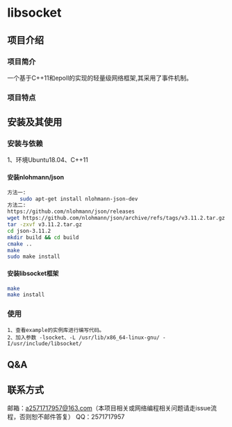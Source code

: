 # libsocket
## 项目介绍
### 项目简介
一个基于C++11和epoll的实现的轻量级网络框架,其采用了事件机制。

### 项目特点
## 安装及其使用
### 安装与依赖
1、环境Ubuntu18.04、C++11
#### 安装nlohmann/json
```sh
方法一:
    sudo apt-get install nlohmann-json-dev
方法二:
https://github.com/nlohmann/json/releases 
wget https://github.com/nlohmann/json/archive/refs/tags/v3.11.2.tar.gz
tar -zxvf v3.11.2.tar.gz
cd json-3.11.2
mkdir build && cd build
cmake ..
make
sudo make install

```
#### 安装libsocket框架
```sh
make
make install
```
### 使用
    1、查看example的实例库进行编写代码。
    2、加入参数 -lsocket、-L /usr/lib/x86_64-linux-gnu/ -I/usr/include/libsocket/

## Q&A


## 联系方式
邮箱：a2571717957@163.com（本项目相关或网络编程相关问题请走issue流程，否则恕不邮件答复）
QQ：2571717957
